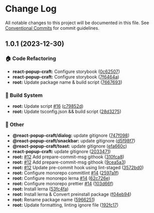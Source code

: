 # Change Log

All notable changes to this project will be documented in this file.
See [Conventional Commits](https://conventionalcommits.org) for commit guidelines.

## 1.0.1 (2023-12-30)


### :house: Code Refactoring

* **react-popup-craft:** Configure storybook ([0c62507](https://github.com/fotcamp/react-popup-craft/commit/0c625071f783430f592abeafd27f59cab2da9f99))
* **react-popup-craft:** Configure storybook ([7f6464a](https://github.com/fotcamp/react-popup-craft/commit/7f6464aeb9a5b789b4d6a8072d4c00758a8c77df))
* **root:** Update package name & build script ([7667693](https://github.com/fotcamp/react-popup-craft/commit/7667693d780b5bee3b6d9d3d4382afdeafbaa15f))


### :hammer: Build System

* **root:** Update script [#16](https://github.com/fotcamp/react-popup-craft/issues/16) ([c79852d](https://github.com/fotcamp/react-popup-craft/commit/c79852dbf0ddb2020bd849bee49f47fd2515326a))
* **root:** Update tsconfig.json && build script ([28d3275](https://github.com/fotcamp/react-popup-craft/commit/28d3275e9b9cccdd605c77f310f3bdbbb3a1c16e))


### :mega: Other

* **@react-popup-craft/dialog:** update gitignore ([747f098](https://github.com/fotcamp/react-popup-craft/commit/747f098c385596b40faeda05776788b44307e458))
* **@react-popup-craft/snackbar:** update gitignore ([d5f98f7](https://github.com/fotcamp/react-popup-craft/commit/d5f98f78cd93098e6205a0ed0a44aef09cb57a5e))
* **@react-popup-craft/toast:** update gitignore ([efa660c](https://github.com/fotcamp/react-popup-craft/commit/efa660c95a1831c23ffc53b1396d3eea793756d3))
* **react-popup-craft:** update gitignore ([2033471](https://github.com/fotcamp/react-popup-craft/commit/2033471ba83b035f72db7b5e682cac8a64d47b35))
* **root:** [#12](https://github.com/fotcamp/react-popup-craft/issues/12) Add prepare-commit-msg githook ([310fca8](https://github.com/fotcamp/react-popup-craft/commit/310fca872aed3c9d3769c2f5b56e3889d775130f))
* **root:** [#12](https://github.com/fotcamp/react-popup-craft/issues/12) Add prepare-commit-msg githook ([9cea5a3](https://github.com/fotcamp/react-popup-craft/commit/9cea5a39d1b100f320f8f216720372910c0eac68))
* **root:** [#12](https://github.com/fotcamp/react-popup-craft/issues/12) Update pre-commit hook using lint-staged ([3572bd0](https://github.com/fotcamp/react-popup-craft/commit/3572bd0a0533e01f5e723169b2b04b9c59a2d223))
* **root:** Configure monorepo commitlint  [#14](https://github.com/fotcamp/react-popup-craft/issues/14) ([2597a1f](https://github.com/fotcamp/react-popup-craft/commit/2597a1f25352a3819b68ffe0a40f1f78aac9c3f6))
* **root:** Configure monorepo lerna [#14](https://github.com/fotcamp/react-popup-craft/issues/14) ([62c726e](https://github.com/fotcamp/react-popup-craft/commit/62c726ee8aec5cd27c1a7525123d2c5adbfe5d99))
* **root:** Configure monorepo prettier  [#14](https://github.com/fotcamp/react-popup-craft/issues/14) ([103d66f](https://github.com/fotcamp/react-popup-craft/commit/103d66f0c10a7ded39f68d10b8177fbb7b63d435))
* **root:** Install lerna ([53fc4fa](https://github.com/fotcamp/react-popup-craft/commit/53fc4fa5ed998c37bee7d2c87688f60c5e6cf0f4))
* **root:** Install lerna & Convert preinstall package ([f04eb94](https://github.com/fotcamp/react-popup-craft/commit/f04eb94eb1c3342db3e8038f33bbafc08df2b003))
* **root:** Rename package name ([5966251](https://github.com/fotcamp/react-popup-craft/commit/5966251e8de1d784ba6e35c606901d6ff8a996c9))
* **root:** Update formatting, linting ignore file ([192fc17](https://github.com/fotcamp/react-popup-craft/commit/192fc179a3314ace9b3a5fb9f9a73d929e76f7b5))
